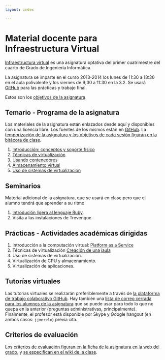 ```yaml
---
layout: index

---
```


Material docente para Infraestructura Virtual
==

[Infraestructura virtual](http://grados.ugr.es/informatica/pages/infoacademica/guias_docentes/espti/infraestructuravirtual)
es una asignatura optativa del primer cuatrimestre del cuarto de Grado
de Ingeniería Informática.

La asignatura se imparte en el curso 2013-2014 los lunes de 11:30 a
13:30 en el aula polivalente y los viernes de 9;30 a 11:30 en la 3.2. Se usará
[GitHub](http://github.com) para las prácticas y trabajo final.

Estos son los [objetivos de la asignatura](documentos/objetivos). 

Temario - Programa de la asignatura
------------------------------------------------------

Los materiales de la asignatura están enlazados desde aquí y
disponibles con una licencia libre. Los fuentes de los mismos están en
[GitHub](http://github.com/JJ/IV). La
[temporización de la asignatura y los objetivos de cada sesión figuran en la bitácora de clase](https://github.com/IV-GII/GII-2013/wiki/IvGii2013). 

1. [Introducción: conceptos y soporte físico](documentos/temas/Intro_concepto_y_soporte_fisico)
2. [Técnicas de virtualización](documentos/temas/Tecnicas_de_virtualizacion)
3. [Usando contenedores](documentos/temas/Contenedores)
4. [Almacenamiento virtual](documentos/temas/Almacenamiento)
5. [Uso de sistemas de virtualización](documentos/temas/Uso_de_sistemas)

Seminarios
---------------

Material adicional de la asignatura, que se usará en clase pero que el
alumno tendrá que aprender a su ritmo

1. [Introdución ligera al lenguaje Ruby](documentos/seminarios/ruby). 
2. Visita a las instalaciones de Trevenque.


Prácticas - Actividades académicas dirigidas
-------------

1. Introducción a la computación virtual: [Platform as a Service](documentos/practicas/1.PaaS)
2. Técnicas de virtualización [Creación de una jaula](documentos/practicas/2.Jaula)
3. Uso de sistemas de virtualización.
4. Virtualización de CPU y almacenamiento.
5. Virtualización de aplicaciones.

Tutorías virtuales
----

Las tutorías virtuales se realizarán preferiblemente a través de
[la plataforma de trabajo colaborativo GitHub](https://github.com/IV-GII/GII-2013/issues?state=open). Hay
también una
[lista de correo cerrada para los alumnos de la asignatura](https://groups.google.com/forum/#!forum/iv-ugr-2013)
que se puede usar para todo lo que no quepa en la anterior (preguntas
administrativas, principalmente). Finalmente, el profesor está
disponible por Skype y Google hangout (en ambos casos: `jjmerelo`)
previa cita.

Criterios de evaluación
---

Los
[criterios de evaluación figuran en la ficha de la asignatura en la web del grado](http://grados.ugr.es/informatica/pages/infoacademica/guias_docentes/espti/infraestructuravirtual),
y
[se especifican en el wiki de la clase](https://github.com/IV-GII/GII-2013/wiki/Metodologiaycriteriosdeevaluacion). 
